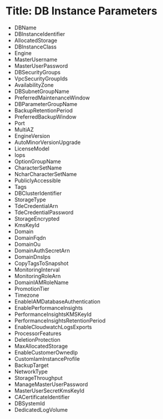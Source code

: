 # Title: DB Instance Parameters

- DBName
- DBInstanceIdentifier
- AllocatedStorage
- DBInstanceClass
- Engine
- MasterUsername
- MasterUserPassword
- DBSecurityGroups
- VpcSecurityGroupIds
- AvailabilityZone
- DBSubnetGroupName
- PreferredMaintenanceWindow
- DBParameterGroupName
- BackupRetentionPeriod
- PreferredBackupWindow
- Port
- MultiAZ
- EngineVersion
- AutoMinorVersionUpgrade
- LicenseModel
- Iops
- OptionGroupName
- CharacterSetName
- NcharCharacterSetName
- PubliclyAccessible
- Tags
- DBClusterIdentifier
- StorageType
- TdeCredentialArn
- TdeCredentialPassword
- StorageEncrypted
- KmsKeyId
- Domain
- DomainFqdn
- DomainOu
- DomainAuthSecretArn
- DomainDnsIps
- CopyTagsToSnapshot
- MonitoringInterval
- MonitoringRoleArn
- DomainIAMRoleName
- PromotionTier
- Timezone
- EnableIAMDatabaseAuthentication
- EnablePerformanceInsights
- PerformanceInsightsKMSKeyId
- PerformanceInsightsRetentionPeriod
- EnableCloudwatchLogsExports
- ProcessorFeatures
- DeletionProtection
- MaxAllocatedStorage
- EnableCustomerOwnedIp
- CustomIamInstanceProfile
- BackupTarget
- NetworkType
- StorageThroughput
- ManageMasterUserPassword
- MasterUserSecretKmsKeyId
- CACertificateIdentifier
- DBSystemId
- DedicatedLogVolume
